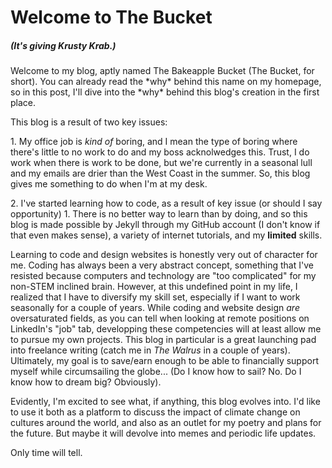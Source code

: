 <h1>Welcome to The Bucket</h1>

<h5>(It's giving Krusty Krab.) </h5>

<p>Welcome to my blog, aptly named The Bakeapple Bucket (The Bucket, for short). You can already read the *why* behind this name on my homepage, so in this post, I'll dive into the *why* behind this blog's creation in the first place.</p>

<p>This blog is a result of two key issues:</p>
    
<p>1. My office job is <i>kind of</i> boring, and I mean the type of boring where there's little to no work to do and my boss acknolwedges this. Trust, I do work when there is work to be done, but we're currently in a seasonal lull and my emails are drier than the West Coast in the summer. So, this blog gives me something to do when I'm at my desk.</p>

<p>2. I've started learning how to code, as a result of key issue (or should I say opportunity) 1. There is no better way to learn than by doing, and so this blog is made possible by Jekyll through my GitHub account (I don't know if that even makes sense), a variety of internet tutorials, and my <b>limited</b> skills.</p>

<p>Learning to code and design websites is honestly very out of character for me. Coding has always been a very abstract concept, something that I've resisted because computers and technology are "too complicated" for my non-STEM inclined brain. However, at this undefined point in my life, I realized that I have to diversify my skill set, especially if I want to work seasonally for a couple of years. While coding and website design <em>are</em> oversaturated fields, as you can tell when looking at remote positions on LinkedIn's "job" tab, developping these competencies will at least allow me to pursue my own projects. This blog in particular is a great launching pad into freelance writing (catch me in <i>The Walrus</i> in a couple of years). Ultimately, my goal is to save/earn enough to be able to financially support myself while circumsailing the globe... (Do I know how to sail? No. Do I know how to dream big? Obviously). </p>

<p>Evidently, I'm excited to see what, if anything, this blog evolves into. I'd like to use it both as a platform to discuss the impact of climate change on cultures around the world, and also as an outlet for my poetry and plans for the future. But maybe it will devolve into memes and periodic life updates.</p>
    
   <p>Only time will tell.</p> 
